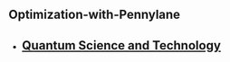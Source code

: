 ## Optimization-with-Pennylane

- [Quantum Science and Technology](https://www.springer.com/series/10039/books)
  - 
